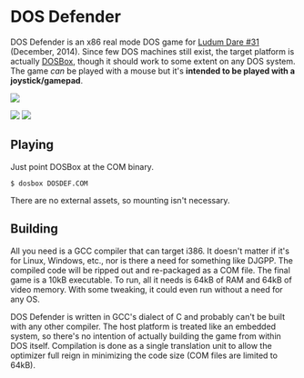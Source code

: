 # DOS Defender

DOS Defender is an x86 real mode DOS game for [Ludum Dare #31][ld]
(December, 2014). Since few DOS machines still exist, the target
platform is actually [DOSBox][db], though it should work to some
extent on any DOS system. The game *can* be played with a mouse but
it's **intended to be played with a joystick/gamepad**.

![](http://i.imgur.com/pXbMUWL.gif)

![](http://i.imgur.com/YQ82yLk.png)
![](http://i.imgur.com/IWJvurZ.png)

## Playing

Just point DOSBox at the COM binary.

    $ dosbox DOSDEF.COM

There are no external assets, so mounting isn't necessary.

## Building

All you need is a GCC compiler that can target i386. It doesn't matter
if it's for Linux, Windows, etc., nor is there a need for something
like DJGPP. The compiled code will be ripped out and re-packaged as a
COM file. The final game is a 10kB executable. To run, all it needs is
64kB of RAM and 64kB of video memory. With some tweaking, it could
even run without a need for any OS.

DOS Defender is written in GCC's dialect of C and probably can't be
built with any other compiler. The host platform is treated like an
embedded system, so there's no intention of actually building the game
from within DOS itself. Compilation is done as a single translation
unit to allow the optimizer full reign in minimizing the code size
(COM files are limited to 64kB).


[ld]: http://ludumdare.com/compo/2014/12/03/welcome-to-ludum-dare-31/
[db]: http://www.dosbox.com/
